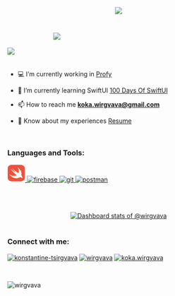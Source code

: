 <p align="center">
  <img height=100 src="https://github.com/wirgvava/wirgvava/assets/43795921/46f55d9c-f5f5-412a-88a8-4cc7bb3de816"/>
</p>

# 

<a target="_blank" align="center">
  <img align="right" width="400" src="https://github.com/wirgvava/wirgvava/assets/43795921/e3175f4f-93d8-469e-8fc2-8307e97a6781">
</a>

<br>
<br>
<img height=40 src="https://github.com/wirgvava/wirgvava/assets/43795921/1d240fe8-60dc-4ff2-8381-098ec5d455f4">
<br>
<br>

- 💻 I’m currently working in <a href="https://www.profy.ge/ka" targer="blank">Profy</a>

- 🌱 I’m currently learning SwiftUI <a href="https://www.hackingwithswift.com/100/swiftui" target="blank">100 Days Of SwiftUI</a>

- 📫 How to reach me **koka.wirgvava@gmail.com**

- 📄 Know about my experiences <a href="https://drive.google.com/file/d/1YzoJ7XNvMjMPacMr7k_cCtStB58J7gVF/view" target="blank">Resume</a>

<br>
<h3 align="left">Languages and Tools:</h3>
<p align="left"> 
  <a href="https://developer.apple.com/swift/" target="_blank" rel="noreferrer"> 
    <img src="https://raw.githubusercontent.com/devicons/devicon/master/icons/swift/swift-original.svg" alt="swift" width="40" height="40"/> 
  </a> 
  <a href="https://firebase.google.com/" target="_blank" rel="noreferrer"> 
    <img src="https://www.vectorlogo.zone/logos/firebase/firebase-icon.svg" alt="firebase" width="40" height="40"/> 
  </a> 
  <a href="https://git-scm.com/" target="_blank" rel="noreferrer"> 
    <img src="https://www.vectorlogo.zone/logos/git-scm/git-scm-icon.svg" alt="git" width="40" height="40"/> 
  </a> 
  <a href="https://postman.com" target="_blank" rel="noreferrer"> 
    <img src="https://www.vectorlogo.zone/logos/getpostman/getpostman-icon.svg" alt="postman" width="40" height="40"/> 
  </a> 
</p>

<br><br><br>
<a href="https://next.ossinsight.io/widgets/official/compose-user-dashboard-stats?user_id=43795921" target="_blank" style="display: block" align="center">
  <picture>
    <source media="(prefers-color-scheme: dark)" srcset="https://next.ossinsight.io/widgets/official/compose-user-dashboard-stats/thumbnail.png?user_id=43795921&image_size=auto&color_scheme=dark" width="1000" height="auto">
    <img alt="Dashboard stats of @wirgvava" src="https://next.ossinsight.io/widgets/official/compose-user-dashboard-stats/thumbnail.png?user_id=43795921&image_size=auto&color_scheme=light" width="1000" height="auto">
  </picture>
</a>

#

<h3 align="left">Connect with me:</h3>
<p align="left">
<a href="https://linkedin.com/in/konstantine-tsirgvava" target="blank"><img align="center" src="https://raw.githubusercontent.com/rahuldkjain/github-profile-readme-generator/master/src/images/icons/Social/linked-in-alt.svg" alt="konstantine-tsirgvava" height="30" width="40" /></a>
<a href="https://fb.com/wirgvava" target="blank"><img align="center" src="https://raw.githubusercontent.com/rahuldkjain/github-profile-readme-generator/master/src/images/icons/Social/facebook.svg" alt="wirgvava" height="30" width="40" /></a>
<a href="https://instagram.com/koka.wirgvava" target="blank"><img align="center" src="https://raw.githubusercontent.com/rahuldkjain/github-profile-readme-generator/master/src/images/icons/Social/instagram.svg" alt="koka.wirgvava" height="30" width="40" /></a>
</p>
<br>
<p align="left"> <img src="https://komarev.com/ghpvc/?username=wirgvava&label=Profile%20views&color=77bb41&style=flat" alt="wirgvava" /> </p>
